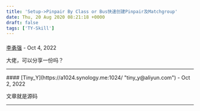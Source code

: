 ```yaml
---
title: 'Setup->Pinpair By Class or Bus快速创建Pinpair及Matchgroup'
date: Thu, 20 Aug 2020 08:21:18 +0000
draft: false
tags: ['TY-Skill']
---
```



#### 
[李勇强]( "1710222721@qq.com") - <time datetime="2022-10-20 07:44:19">Oct 4, 2022</time>

大佬，可以分享一份吗？
<hr />
#### 
[Tiny_Y](https://a1024.synology.me:1024/ "tiny_y@aliyun.com") - <time datetime="2022-10-25 21:26:23">Oct 2, 2022</time>

文章就是源码
<hr />
